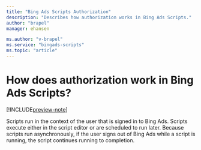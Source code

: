 ```yaml
---
title: "Bing Ads Scripts Authorization"
description: "Describes how authorization works in Bing Ads Scripts."
author: "brapel"
manager: ehansen

ms.author: "v-brapel"
ms.service: "bingads-scripts"
ms.topic: "article"
---
```


# How does authorization work in Bing Ads Scripts?

[!INCLUDE[preview-note](../includes/preview-note.md)]

Scripts run in the context of the user that is signed in to Bing Ads. Scripts execute either in the script editor or are scheduled to run later. Because scripts run asynchronously, if the user signs out of Bing Ads while a script is running, the script continues running to completion.



